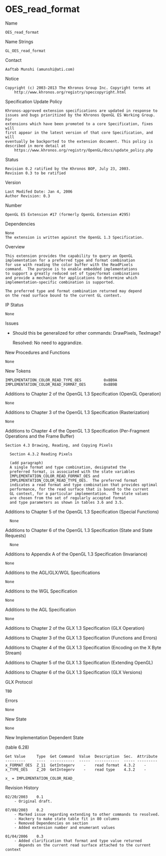 # OES_read_format

Name

    OES_read_format

Name Strings

    GL_OES_read_format

Contact

    Aaftab Munshi (amunshi@ati.com)

Notice

    Copyright (c) 2003-2013 The Khronos Group Inc. Copyright terms at
        http://www.khronos.org/registry/speccopyright.html

Specification Update Policy

    Khronos-approved extension specifications are updated in response to
    issues and bugs prioritized by the Khronos OpenGL ES Working Group. For
    extensions which have been promoted to a core Specification, fixes will
    first appear in the latest version of that core Specification, and will
    eventually be backported to the extension document. This policy is
    described in more detail at
        https://www.khronos.org/registry/OpenGL/docs/update_policy.php

Status

    Revision 0.2 ratified by the Khronos BOP, July 23, 2003.
    Revision 0.3 to be ratified

Version

    Last Modifed Date: Jan 4, 2006
    Author Revision: 0.3

Number

    OpenGL ES Extension #17 (formerly OpenGL Extension #295)

Dependencies

    None
    The extension is written against the OpenGL 1.3 Specification.

Overview

    This extension provides the capability to query an OpenGL
    implementation for a preferred type and format combination
    for use with reading the color buffer with the ReadPixels
    command.  The purpose is to enable embedded implementations
    to support a greatly reduced set of type/format combinations
    and provide a mechanism for applications to determine which
    implementation-specific combination is supported.

    The preferred type and format combination returned may depend
    on the read surface bound to the current GL context.

IP Status

    None

Issues

*   Should this be generalized for other commands: DrawPixels, TexImage?

    Resolved: No need to aggrandize.

New Procedures and Functions

    None


New Tokens

    IMPLEMENTATION_COLOR_READ_TYPE_OES          0x8B9A
    IMPLEMENTATION_COLOR_READ_FORMAT_OES        0x8B9B

Additions to Chapter 2 of the OpenGL 1.3 Specification (OpenGL Operation)

    None


Additions to Chapter 3 of the OpenGL 1.3 Specification (Rasterization)

    None


Additions to Chapter 4 of the OpenGL 1.3 Specification (Per-Fragment
Operations and the Frame Buffer)

    Section 4.3 Drawing, Reading, and Copying Pixels

      Section 4.3.2 Reading Pixels

      (add paragraph)
      A single format and type combination, designated the
      preferred format, is associated with the state variables
      IMPLEMENTATION_COLOR_READ_FORMAT_OES and
      IMPLEMENTATION_COLOR_READ_TYPE_OES.  The preferred format
      indicates a read format and type combination that provides optimal
      performance, for the read surface that is bound to the current 
      GL context, for a particular implementation.  The state values
      are chosen from the set of regularly accepted format
      and type parameters as shown in tables 3.6 and 3.5.


Additions to Chapter 5 of the OpenGL 1.3 Specification (Special Functions)

      None

Additions to Chapter 6 of the OpenGL 1.3 Specification (State and
State Requests)

      None

Additions to Appendix A of the OpenGL 1.3 Specification (Invariance)

    None

Additions to the AGL/GLX/WGL Specifications

    None

Additions to the WGL Specification

    None

Additions to the AGL Specification

    None

Additions to Chapter 2 of the GLX 1.3 Specification (GLX Operation)

Additions to Chapter 3 of the GLX 1.3 Specification (Functions and Errors)

Additions to Chapter 4 of the GLX 1.3 Specification (Encoding on the X
Byte Stream)

Additions to Chapter 5 of the GLX 1.3 Specification (Extending OpenGL)

Additions to Chapter 6 of the GLX 1.3 Specification (GLX Versions)

GLX Protocol

    TBD

Errors

    None

New State

    None

New Implementation Dependent State

(table 6.28)

    Get Value     Type  Get Command  Value  Description  Sec.  Attribute
    ---------     ----  -----------  -----  -----------  ----- ---------
    x_FORMAT_OES  Z_11  GetIntegerv    -    read format  4.3.2    -
    x_TYPE_OES    Z_20  GetIntegerv    -    read type    4.3.2    -

    x_ = IMPLEMENTATION_COLOR_READ_

Revision History

    02/20/2003    0.1
        - Original draft.

    07/08/2003    0.2
        - Marked issue regarding extending to other commands to resolved.
        - Hackery to make state table fit in 80 columns
        - Removed Dependencies on section
        - Added extension number and enumerant values

    01/04/2006    0.3
        - Added clarification that format and type value returned
          depends on the current read surface attached to the current context
